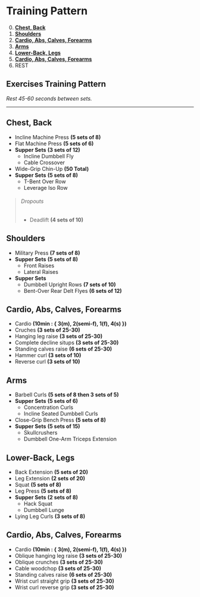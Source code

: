 Training Pattern
===
0. **[Chest, Back](#chest-back)**
1. **[Shoulders](#shoulders)**
2. **[Cardio, Abs, Calves, Forearms](#cardio-abs-calves-forearms)**
3. **[Arms](#arms)**
4. **[Lower-Back, Legs](#lower-back-legs)**
5. **[Cardio, Abs, Calves, Forearms](#cardio-abs-calves-forearms-1)**
6. REST

Exercises Training Pattern
-----------------
*Rest 45-60 seconds between sets.*

<hr />

Chest, Back
-----------------
* Incline Machine Press       		**(5 sets of 8)**
* Flat Machine Press          		**(5 sets of 6)**
* **Supper Sets**                   **(3 sets of 12)**
   * Incline Dumbbell Fly
   * Cable Crossover
* Wide-Grip Chin-Up           		**(50 Total)**
* **Supper Sets**             		**(5 sets of 8)**
   * T-Bent Over Row
   * Leverage Iso Row

> ###### Dropouts
> * Deadlift							**(4 sets of 10)**

Shoulders
-----------------
* Military Press                    **(7 sets of 8)**
* **Supper Sets**                   **(5 sets of 8)**
   * Front Raises
   * Lateral Raises
* **Supper Sets**
   * Dumbbell Upright Rows          **(7 sets of 10)**
   * Bent-Over Rear Delt Flyes      **(6 sets of 12)**

Cardio, Abs, Calves, Forearms
-----------------
* Cardio                            **(10min : { 3(m), 2(semi-f), 1(f), 4(s) })**
* Cruches                           **(3 sets of 25-30)**
* Hanging leg raise                 **(3 sets of 25-30)**
* Complete decline situps           **(3 sets of 25-30)**
* Standing calves raise             **(6 sets of 25-30)**
* Hammer curl                       **(3 sets of 10)**
* Reverse curl                      **(3 sets of 10)**

Arms
-----------------
* Barbell Curls                     **(5 sets of 8 then 3 sets of 5)**
* **Supper Sets**                   **(5 sets of 6)**
   * Concentration Curls
   * Incline Seated Dumbbell Curls
* Close-Grip Bench Press            **(5 sets of 8)**
* **Supper Sets**                   **(5 sets of 15)**
   * Skullcrushers
   * Dumbbell One-Arm Triceps Extension

Lower-Back, Legs
-----------------
* Back Extension                    **(5 sets of 20)**
* Leg Extension                     **(2 sets of 20)**
* Squat								**(5 sets of 8)**
* Leg Press                         **(5 sets of 8)**
* **Supper Sets**                   **(2 sets of 8)**
   * Hack Squat
   * Dumbbell Lunge
* Lying Leg Curls                   **(3 sets of 8)**

Cardio, Abs, Calves, Forearms
-----------------
* Cardio                            **(10min : { 3(m), 2(semi-f), 1(f), 4(s) })**
* Oblique hanging leg raise         **(3 sets of 25-30)**
* Oblique crunches                  **(3 sets of 25-30)**
* Cable woodchop                    **(3 sets of 25-30)**
* Standing calves raise             **(6 sets of 25-30)**
* Wrist curl straight grip          **(3 sets of 25-30)**
* Wrist curl reverse grip           **(3 sets of 25-30)**
